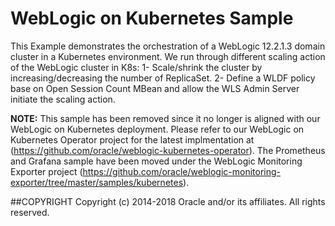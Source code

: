 WebLogic on Kubernetes Sample
=========================================
This Example demonstrates the orchestration of a WebLogic 12.2.1.3 domain cluster in a Kubernetes environment. We run through different scaling action of the WebLogic cluster in K8s:
	1- Scale/shrink  the cluster by increasing/decreasing the number of ReplicaSet.
	2- Define a WLDF policy base on Open Session Count MBean and allow the WLS Admin Server initiate the scaling action.

**NOTE:** This sample has been removed since it no longer is aligned with our WebLogic on Kubernetes deployment. Please refer to our WebLogic on Kubernetes Operator project for the latest implmentation at (https://github.com/oracle/weblogic-kubernetes-operator).  The Prometheus and Grafana sample have been moved under the WebLogic Monitoring Exporter project (https://github.com/oracle/weblogic-monitoring-exporter/tree/master/samples/kubernetes).

##COPYRIGHT
Copyright (c) 2014-2018 Oracle and/or its affiliates. All rights reserved.

